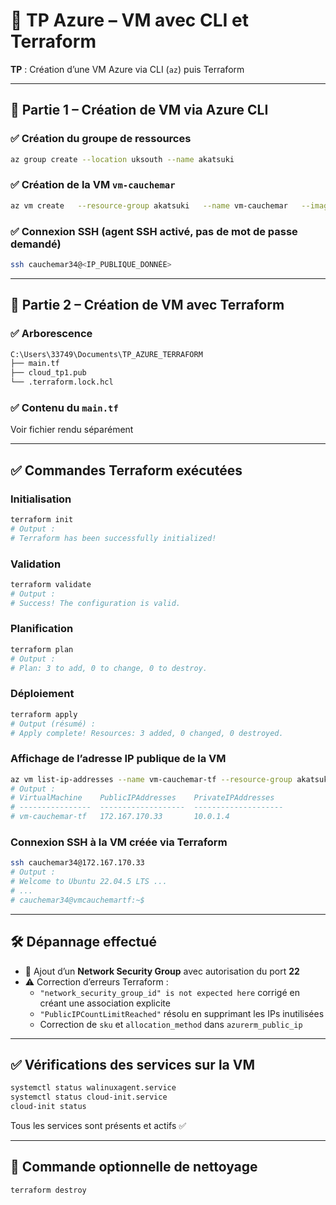 # 📘 TP Azure – VM avec CLI et Terraform 
**TP** : Création d’une VM Azure via CLI (`az`) puis Terraform

---

## 🧩 Partie 1 – Création de VM via Azure CLI

### ✅ Création du groupe de ressources

```bash
az group create --location uksouth --name akatsuki
```

### ✅ Création de la VM `vm-cauchemar`

```bash
az vm create   --resource-group akatsuki   --name vm-cauchemar   --image Ubuntu2204   --admin-username cauchemar34   --ssh-key-values ~/.ssh/id_ed25519.pub
```

### ✅ Connexion SSH (agent SSH activé, pas de mot de passe demandé)

```bash
ssh cauchemar34@<IP_PUBLIQUE_DONNÉE>
```

---

## 🧩 Partie 2 – Création de VM avec Terraform

### ✅ Arborescence

```bash
C:\Users\33749\Documents\TP_AZURE_TERRAFORM
├── main.tf
├── cloud_tp1.pub
└── .terraform.lock.hcl
```

### ✅ Contenu du `main.tf`

Voir fichier rendu séparément

---

## ✅ Commandes Terraform exécutées

### Initialisation

```bash
terraform init
# Output :
# Terraform has been successfully initialized!
```

### Validation

```bash
terraform validate
# Output :
# Success! The configuration is valid.
```

### Planification

```bash
terraform plan
# Output :
# Plan: 3 to add, 0 to change, 0 to destroy.
```

### Déploiement

```bash
terraform apply
# Output (résumé) :
# Apply complete! Resources: 3 added, 0 changed, 0 destroyed.
```

### Affichage de l’adresse IP publique de la VM

```bash
az vm list-ip-addresses --name vm-cauchemar-tf --resource-group akatsuki-tf --output table
# Output :
# VirtualMachine    PublicIPAddresses    PrivateIPAddresses
# ----------------  -------------------  --------------------
# vm-cauchemar-tf   172.167.170.33       10.0.1.4
```

### Connexion SSH à la VM créée via Terraform

```bash
ssh cauchemar34@172.167.170.33
# Output :
# Welcome to Ubuntu 22.04.5 LTS ...
# ...
# cauchemar34@vmcauchemartf:~$
```

---

## 🛠️ Dépannage effectué

- 🔐 Ajout d’un **Network Security Group** avec autorisation du port **22**
- ⚠️ Correction d’erreurs Terraform :
  - `"network_security_group_id" is not expected here` corrigé en créant une association explicite
  - `"PublicIPCountLimitReached"` résolu en supprimant les IPs inutilisées
  - Correction de `sku` et `allocation_method` dans `azurerm_public_ip`

---

## ✅ Vérifications des services sur la VM

```bash
systemctl status walinuxagent.service
systemctl status cloud-init.service
cloud-init status
```

Tous les services sont présents et actifs ✅

---

## 🧹 Commande optionnelle de nettoyage

```bash
terraform destroy
```

